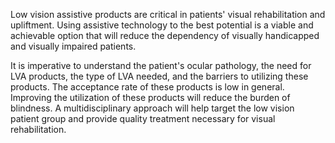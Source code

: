 Low vision assistive products are critical in patients' visual rehabilitation and upliftment. Using assistive technology to the best potential is a viable and achievable option that will reduce the dependency of visually handicapped and visually impaired patients.

It is imperative to understand the patient's ocular pathology, the need for LVA products, the type of LVA needed, and the barriers to utilizing these products. The acceptance rate of these products is low in general. Improving the utilization of these products will reduce the burden of blindness. A multidisciplinary approach will help target the low vision patient group and provide quality treatment necessary for visual rehabilitation.